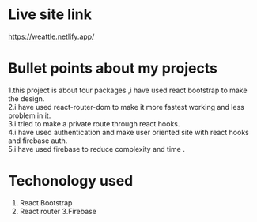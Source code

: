 

# Live site link
https://weattle.netlify.app/


# Bullet points about my projects
 1.this project is about tour packages ,i have used react bootstrap to make the design. <br>
 2.i have used react-router-dom to make it more fastest working and less problem in it. <br>
 3.i tried to make a private route through react hooks. <br>
 4.i have used authentication and make user oriented site with react hooks and firebase auth. <br>
 5.i have used firebase to reduce complexity and time .

# Techonology used
 1. React Bootstrap
 2. React router
 3.Firebase
